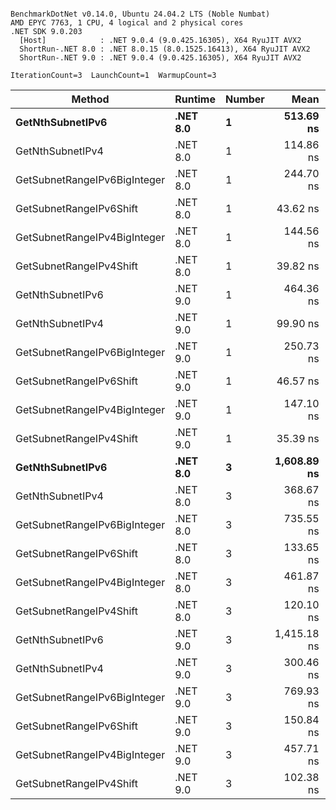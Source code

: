 ```

BenchmarkDotNet v0.14.0, Ubuntu 24.04.2 LTS (Noble Numbat)
AMD EPYC 7763, 1 CPU, 4 logical and 2 physical cores
.NET SDK 9.0.203
  [Host]            : .NET 9.0.4 (9.0.425.16305), X64 RyuJIT AVX2
  ShortRun-.NET 8.0 : .NET 8.0.15 (8.0.1525.16413), X64 RyuJIT AVX2
  ShortRun-.NET 9.0 : .NET 9.0.4 (9.0.425.16305), X64 RyuJIT AVX2

IterationCount=3  LaunchCount=1  WarmupCount=3  

```
| Method                       | Runtime  | Number | Mean        | Error      | StdDev    | Min         | Max         | Gen0   | Allocated |
|----------------------------- |--------- |------- |------------:|-----------:|----------:|------------:|------------:|-------:|----------:|
| **GetNthSubnetIPv6**             | **.NET 8.0** | **1**      |   **513.69 ns** |  **12.385 ns** |  **0.679 ns** |   **512.90 ns** |   **514.10 ns** | **0.0410** |     **696 B** |
| GetNthSubnetIPv4             | .NET 8.0 | 1      |   114.86 ns |  12.493 ns |  0.685 ns |   114.29 ns |   115.62 ns | 0.0095 |     160 B |
| GetSubnetRangeIPv6BigInteger | .NET 8.0 | 1      |   244.70 ns |  88.123 ns |  4.830 ns |   241.86 ns |   250.27 ns | 0.0257 |     432 B |
| GetSubnetRangeIPv6Shift      | .NET 8.0 | 1      |    43.62 ns |   9.653 ns |  0.529 ns |    43.28 ns |    44.23 ns | 0.0095 |     160 B |
| GetSubnetRangeIPv4BigInteger | .NET 8.0 | 1      |   144.56 ns |   3.248 ns |  0.178 ns |   144.43 ns |   144.76 ns | 0.0124 |     208 B |
| GetSubnetRangeIPv4Shift      | .NET 8.0 | 1      |    39.82 ns |   6.772 ns |  0.371 ns |    39.52 ns |    40.23 ns | 0.0105 |     176 B |
| GetNthSubnetIPv6             | .NET 9.0 | 1      |   464.36 ns |  42.948 ns |  2.354 ns |   462.24 ns |   466.89 ns | 0.0381 |     640 B |
| GetNthSubnetIPv4             | .NET 9.0 | 1      |    99.90 ns |   4.176 ns |  0.229 ns |    99.66 ns |   100.11 ns | 0.0095 |     160 B |
| GetSubnetRangeIPv6BigInteger | .NET 9.0 | 1      |   250.73 ns |  32.448 ns |  1.779 ns |   249.06 ns |   252.60 ns | 0.0257 |     432 B |
| GetSubnetRangeIPv6Shift      | .NET 9.0 | 1      |    46.57 ns |  17.646 ns |  0.967 ns |    45.45 ns |    47.13 ns | 0.0095 |     160 B |
| GetSubnetRangeIPv4BigInteger | .NET 9.0 | 1      |   147.10 ns |  44.087 ns |  2.417 ns |   145.56 ns |   149.89 ns | 0.0124 |     208 B |
| GetSubnetRangeIPv4Shift      | .NET 9.0 | 1      |    35.39 ns |   5.116 ns |  0.280 ns |    35.08 ns |    35.63 ns | 0.0105 |     176 B |
| **GetNthSubnetIPv6**             | **.NET 8.0** | **3**      | **1,608.89 ns** | **518.187 ns** | **28.404 ns** | **1,590.54 ns** | **1,641.61 ns** | **0.1278** |    **2168 B** |
| GetNthSubnetIPv4             | .NET 8.0 | 3      |   368.67 ns |  13.567 ns |  0.744 ns |   367.82 ns |   369.18 ns | 0.0286 |     480 B |
| GetSubnetRangeIPv6BigInteger | .NET 8.0 | 3      |   735.55 ns |  36.241 ns |  1.986 ns |   733.26 ns |   736.79 ns | 0.0772 |    1296 B |
| GetSubnetRangeIPv6Shift      | .NET 8.0 | 3      |   133.65 ns |  61.397 ns |  3.365 ns |   129.78 ns |   135.92 ns | 0.0286 |     480 B |
| GetSubnetRangeIPv4BigInteger | .NET 8.0 | 3      |   461.87 ns |  15.935 ns |  0.873 ns |   461.31 ns |   462.88 ns | 0.0372 |     624 B |
| GetSubnetRangeIPv4Shift      | .NET 8.0 | 3      |   120.10 ns |  34.117 ns |  1.870 ns |   118.07 ns |   121.75 ns | 0.0315 |     528 B |
| GetNthSubnetIPv6             | .NET 9.0 | 3      | 1,415.18 ns |  74.333 ns |  4.074 ns | 1,410.87 ns | 1,418.97 ns | 0.1183 |    2000 B |
| GetNthSubnetIPv4             | .NET 9.0 | 3      |   300.46 ns |  14.137 ns |  0.775 ns |   299.85 ns |   301.34 ns | 0.0286 |     480 B |
| GetSubnetRangeIPv6BigInteger | .NET 9.0 | 3      |   769.93 ns |  61.059 ns |  3.347 ns |   767.55 ns |   773.76 ns | 0.0772 |    1296 B |
| GetSubnetRangeIPv6Shift      | .NET 9.0 | 3      |   150.84 ns |  29.690 ns |  1.627 ns |   149.07 ns |   152.26 ns | 0.0286 |     480 B |
| GetSubnetRangeIPv4BigInteger | .NET 9.0 | 3      |   457.71 ns |  22.559 ns |  1.237 ns |   456.40 ns |   458.86 ns | 0.0372 |     624 B |
| GetSubnetRangeIPv4Shift      | .NET 9.0 | 3      |   102.38 ns |  35.228 ns |  1.931 ns |   100.29 ns |   104.11 ns | 0.0315 |     528 B |
